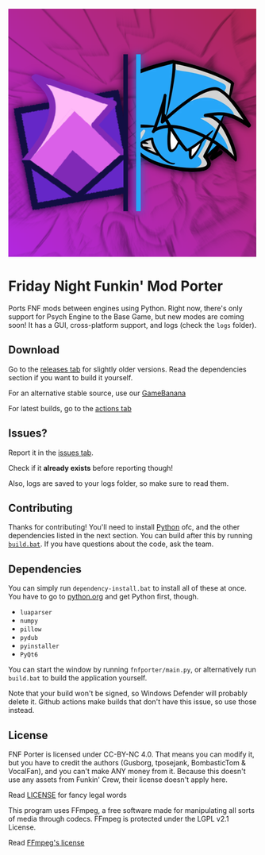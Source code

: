 ![Window icon](images/big-icon.webp)
# Friday Night Funkin' Mod Porter

Ports FNF mods between engines using Python. Right now, there's only support for Psych Engine to the Base Game, but new modes are coming soon! It has a GUI, cross-platform support, and logs (check the `logs` folder).

## Download
Go to the [releases tab](https://github.com/gusborg88/fnf-porter/releases) for slightly older versions. Read the dependencies section if you want to build it yourself.

For an alternative stable source, use our [GameBanana](https://gamebanana.com/tools/16982)

For latest builds, go to the [actions tab](https://github.com/gusborg88/fnf-porter/actions)

## Issues?
Report it in the [issues tab](https://github.com/gusborg88/fnf-porter/issues/).

Check if it **already exists** before reporting though!

Also, logs are saved to your logs folder, so make sure to read them.

## Contributing
Thanks for contributing! You'll need to install [Python](https://www.python.org/downloads/) ofc, and the other dependencies listed in the next section. You can build after this by running [`build.bat`](build.bat). If you have questions about the code, ask the team.

## Dependencies
You can simply run `dependency-install.bat` to install all of these at once. You have to go to [python.org](https://www.python.org/downloads/) and get Python first, though.
- `luaparser`
- `numpy`
- `pillow`
- `pydub`
- `pyinstaller`
- `PyQt6`

You can start the window by running `fnfporter/main.py`,
or alternatively run `build.bat` to build the application yourself.

Note that your build won't be signed, so Windows Defender will probably delete it. Github actions make builds that don't have this issue, so use those instead.

## License
FNF Porter is licensed under CC-BY-NC 4.0. That means you can modify it, but you have to credit the authors (Gusborg, tposejank, BombasticTom & VocalFan), and you can't make ANY money from it. Because this doesn't use any assets from Funkin' Crew, their license doesn't apply here.

Read [LICENSE](LICENSE) for fancy legal words

This program uses FFmpeg, a free software made for manipulating all sorts of media through codecs.
FFmpeg is protected under the LGPL v2.1 License.

Read [FFmpeg's license](FFMPEG-LICENSE)
